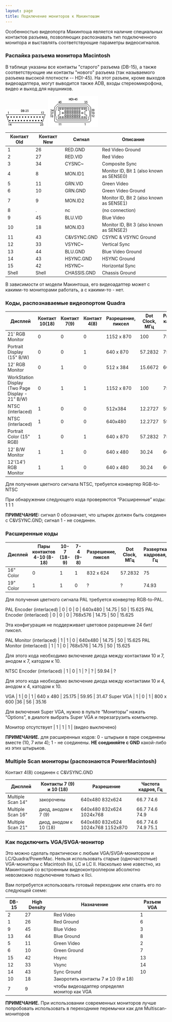 ```yaml
---
layout: page
title: Подключение мониторов к Макинтошам
---
```


Особенностью видеопорта Макинтоша является наличие специальных контактов разъема, позволяющих распознавать тип подключенного монитора и выставлять соответствующие параметры видеосигналов.

### Распайка разъема монитора Macintosh

В таблице указаны все контакты "старого" разъема (DB-15), а также соответствующие им контакты "нового" разъема (так называемого разъема высокой плотности -- HDI-45). На этот разъем, кроме выходов видеоадаптера, могут выводится также ADB, входы стереомикрофона, видео и выход для наушников.

![DB-15](/mac/faq/db15.gif)
![HDI-45](/mac/faq/hdi45.gif)

Контакт Old | Контакт New | Сигнал | Описание
----------- | ----------- | ------ | --------
1 | 26 | RED.GND | Red Video Ground
2 | 27 | RED.VID | Red Video
3 | 34 | CYSNC~ | Composite Sync
4 | 8 | MON.ID1 | Monitor ID, Bit 1 (also known as SENSE0)
5 | 11 | GRN.VID | Green Video
6 | 10 | GRN.GND | Green Video Ground
7 | 9 | MON.ID2 | Monitor ID, Bit 2 (also known as SENSE1)
8 | . | nc | (no connection)
9 | 45 | BLU.VID | Blue Video
10 | 18 | MON.ID3 | Monitor ID, Bit 3 (also known as SENSE2)
11 | 43 | C&VSYNC.GND | CSYNC & VSYNC Ground
12 | 33 | VSYNC~ | Vertical Sync
13 | 44 | BLU.GND | Blue Video Ground
14 | 43 | HSYNC.GND | HSYNC Ground
15 | 42 | HSYNC~ | Horizontal Sync
Shell | Shell | CHASSIS.GND | Chassis Ground

В зависимости от модели Макинтоша, его видеоадаптер может с какими-то мониторами работать, а с какими-то - нет.

### Коды, распознаваемые видеопортом Quadra

Дисплей | Контакт 10(18) | Контакт 7(9) | Контакт 4(8) | Разрешение, пиксел | Dot Clock, МГц | Развертка кадровая, Гц | Развертка строчная, кГц
------- | -------------- | ------------ | ------------ | ------------------ | -------------- | ---------------------- | -----------------------
21' RGB Monitor | 0 | 0 | 0 | 1152 x 870 | 100 | 75 | 68.7
Portrait Display (15" B/W) | 0 | 0 | 1 | 640 x 870 | 57.2832 | 75 | 68.9
12' RGB Monitor | 0 | 1 | 0 | 512 x 384 | 15.6672 | 60.15 | 24.48
WorkStation Display (Two Page Display - 21" B/W) | 0 | 1 | 1 | 1152 x 870 | 100 | 75 | 68.7
NTSC (interlaced) | 1 | 0 | 0 | 512x384 | 12.2727 | 59.94 | 15.7
NTSC (interlaced) | 1 | 0 | 0 | 640x480 | 12.2727 | 59.94 | 15.7
Portrait Color (15" RGB) | 1 | 0 | 1 | 640 x 870 | 57.2832 | 75 | 68.9
12' B/W Monitor | 1 | 1 | 0 | 640 x 480 | 30.24 | 66.67 | 35.0
12'(14') RGB Monitor | 1 | 1 | 0 | 640 x 480 | 30.24 | 66.67 | 35.0

Для получения цветного сигнала NTSC, требуется конвертер RGB-to-NTSC

При обнаружении следующего кода проверяются “Расширенные” коды: 1 1 1 	 

**ПРИМЕЧАНИЕ:** сигнал 0 обозначает, что штырек должен быть соединен с C&VSYNC.GND; сигнал 1 - не соединен.

### Расширенные коды

Дисплей | Пары контактов 4-10 (8-18) | 10-7 (18-9) | 7-4 (9-8) | Разрешение, пиксел | Dot Clock, МГц | Развертка кадровая, Гц | Развертка строчная, кГц
------- | -------------------------- | ----------- | --------- | ------------------ | -------------- | ---------------------- | -----------------------
16" Color | 0 | 1 | 1 | 832 x 624 | 57.2832 | 75 | 49.7
19" Color | 1 | 1 | 0 | ? | ? | 74.93 | ?

Для получения цветного сигнала PAL требуется конвертер RGB-to-PAL.

PAL Encoder (interlaced) | 0 | 0 | 0 | 640x480 | 14.75 | 50 | 15.625
PAL Encoder (interlaced) | 0 | 0 | 0 | 768x576 | 14.75 | 50 | 15.625

Эта конфигурация не поддерживает цветовое разрешение 24 бит/пиксел.

PAL Monitor (interlaced) | 1 | 1 | 0 | 640x480 | 14.75 | 50 | 15.625
PAL Monitor (interlaced) | 1 | 1 | 0 | 768x576 | 14.75 | 50 | 15.625

Для этого кода необходимо включение диода между контактами 10 и 7, анодом к 7, катодом к 10.

NTSC Encoder (interlaced) | 1 | 0 | 1 | ? | ? | 59.94 | ?

Для этого кода необходимо включение диода между контактами 10 и 4, анодом к 4, катодом к 10.

VGA | 1 | 0 | 1 | 640 x 480 | 25.175 | 59.95 | 31.47
Super VGA | 1 | 0 | 1 | 800 x 600 |36 | 56 | 35.16

Для включения Super VGA, нужно в пульте “Мониторы” нажать “Options”, в диалоге выбрать Super VGA и перезагрузить компьютер.

Монитор отсутствует | 1 | 1 | 1 | (видео выключено)

**ПРИМЕЧАНИЕ.** для расширенных кодов: 0 - штырьки в паре соединены вместе (10, 7 или 4); 1 - не соединены. **НЕ соединяйте с GND** какой-либо из этих штырьков.

### Multiple Scan мониторы (распознаются PowerMacintosh)

Контакт 4(8) соединен с C&VSYNC.GND

Дисплей | Контакты 7 (9) и 10 (18) | Разрешение | Частота кадров, Гц
------- | ------------------------ | ---------- | ------------------
Multiple Scan 14" | закорочены | 640x480 832x624 | 66.7 74.6
Multiple Scan 16" | диод, анодом к 7 (9) | 640x480 832x624 1024x768 | 66.7 74.6 74.9
Multiple Scan 21" | диод, анодом к 10 (18) | 640x480 832x624 1024x768 1152x870 | 66.7 74.6 74.9 75.1

### Как подключить VGA/SVGA-монитор

Это можно сделать практически с любым VGA/SVGA-монитором и LC/Quadra/PowerMac. Нельзя использовать старые (одночастотные) VGA-мониторы с Macintosh IIsi, LC и LC II. Насколько мне известно, из Макинтошей со встроенным видеоконтроллером абсолютно невозможно подключение только к IIci.

Вам потребуется использовать готовый переходник или спаять его по следующей схеме:

DB-15 | High Density | Назначение | Разъем VGA
----- | ------------ | ---------- | ----------
2 | 27 | Red Video | 1
1 | 26 | Red Ground | 6
9 | 45 | Blue Video | 3
13 | 44 | Blue Ground | 8
5 | 11 | Green Video | 2
6 | 10 | Green Ground | 7
15 | 42 | Hsync | 13
12 | 33 | Vsync | 14
14 | 43 | Sync Ground | 10
10 | 18 | Закоротить контакты 7 и 10 (9 и 18) |
7 | 9 | чтобы видеоадаптер определял монитор как VGA | 

**ПРИМЕЧАНИЕ.** При использовании современных мониторов лучше попробовать использовать в переходнике перемычки как для Multiscan-мониторов	 
